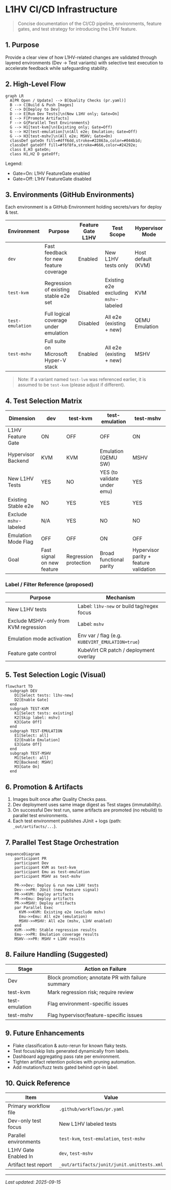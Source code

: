 # L1HV CI/CD Infrastructure

> Concise documentation of the CI/CD pipeline, environments, feature gates, and test strategy for introducing the L1HV feature.

## 1. Purpose
Provide a clear view of how L1HV-related changes are validated through layered environments (Dev -> Test variants) with selective test execution to accelerate feedback while safeguarding stability.

## 2. High-Level Flow

```mermaid
graph LR
  A[PR Open / Update] --> B[Quality Checks (pr.yaml)]
  B --> C[Build & Push Images]
  C --> D[Deploy to Dev]
  D --> E[Run Dev Tests]\n(New L1HV only; Gate=On]
  E --> F[Promote Artifacts]
  F --> G{Parallel Test Environments}
  G --> H1[test-kvm]\n(Existing only; Gate=Off)
  G --> H2[test-emulation]\n(All e2e; Emulation; Gate=Off)
  G --> H3[test-mshv]\n(All e2e; MSHV; Gate=On)
  classDef gateOn fill=#dff6dd,stroke=#22863a,color=#044b1d;
  classDef gateOff fill=#f6f8fa,stroke=#666,color=#24292e;
  class E,H3 gateOn;
  class H1,H2 D gateOff;
```

Legend:
- Gate=On: L1HV FeatureGate enabled
- Gate=Off: L1HV FeatureGate disabled

## 3. Environments (GitHub Environments)
Each environment is a GitHub Environment holding secrets/vars for deploy & test.

| Environment | Purpose | Feature Gate L1HV | Test Scope | Hypervisor Mode |
|-------------|---------|-------------------|------------|-----------------|
| `dev` | Fast feedback for new feature coverage | Enabled | New L1HV tests only | Host default (KVM) |
| `test-kvm` | Regression of existing stable e2e set | Disabled | Existing e2e excluding `mshv`-labeled | KVM |
| `test-emulation` | Full logical coverage under emulation | Disabled | All e2e (existing + new) | QEMU Emulation |
| `test-mshv` | Full suite on Microsoft Hyper-V stack | Enabled | All e2e (existing + new) | MSHV |

> Note: If a variant named `test-lvm` was referenced earlier, it is assumed to be `test-kvm` (please adjust if different).

## 4. Test Selection Matrix

| Dimension | dev | test-kvm | test-emulation | test-mshv |
|-----------|-----|----------|----------------|-----------|
| L1HV Feature Gate | ON | OFF | OFF | ON |
| Hypervisor Backend | KVM | KVM | Emulation (QEMU SW) | MSHV |
| New L1HV Tests | YES | NO | YES (to validate under emu) | YES |
| Existing Stable e2e | NO | YES | YES | YES |
| Exclude `mshv`-labeled | N/A | YES | NO | NO |
| Emulation Mode Flag | OFF | OFF | ON | OFF |
| Goal | Fast signal on new feature | Regression protection | Broad functional parity | Hypervisor parity + feature validation |

### Label / Filter Reference (proposed)
| Purpose | Mechanism |
|---------|-----------|
| New L1HV tests | Label: `l1hv-new` or build tag/regex focus |
| Exclude MSHV-only from KVM regression | Label: `mshv` |
| Emulation mode activation | Env var / flag (e.g. `KUBEVIRT_EMULATION=true`) |
| Feature gate control | KubeVirt CR patch / deployment overlay |

## 5. Test Selection Logic (Visual)

```mermaid
flowchart TD
  subgraph DEV
    D1[Select tests: l1hv-new]
    D2[Enable Gate]
  end
  subgraph TEST-KVM
    K1[Select tests: existing]
    K2[Skip label: mshv]
    K3[Gate Off]
  end
  subgraph TEST-EMULATION
    E1[Select: all]
    E2[Enable Emulation]
    E3[Gate Off]
  end
  subgraph TEST-MSHV
    M1[Select: all]
    M2[Backend: MSHV]
    M3[Gate On]
  end
```

## 6. Promotion & Artifacts
1. Images built once after Quality Checks pass.
2. Dev deployment uses same image digest as Test stages (immutability).
3. On successful Dev test run, same artifacts are promoted (no rebuild) to parallel test environments.
4. Each test environment publishes JUnit + logs (path: `_out/artifacts/...`).

## 7. Parallel Test Stage Orchestration

```mermaid
sequenceDiagram
    participant PR
    participant Dev
    participant KVM as test-kvm
    participant Emu as test-emulation
    participant MSHV as test-mshv

    PR->>Dev: Deploy & run new L1HV tests
    Dev-->>PR: JUnit (new feature signal)
    PR->>KVM: Deploy artifacts
    PR->>Emu: Deploy artifacts
    PR->>MSHV: Deploy artifacts
    par Parallel Exec
      KVM->>KVM: Existing e2e (exclude mshv)
      Emu->>Emu: All e2e (emulation)
      MSHV->>MSHV: All e2e (mshv, L1HV enabled)
    end
    KVM-->>PR: Stable regression results
    Emu-->>PR: Emulation coverage results
    MSHV-->>PR: MSHV + L1HV results
```

## 8. Failure Handling (Suggested)
| Stage | Action on Failure |
|-------|-------------------|
| Dev | Block promotion; annotate PR with failure summary |
| test-kvm | Mark regression risk; require review |
| test-emulation | Flag environment-specific issues |
| test-mshv | Flag hypervisor/feature-specific issues |

## 9. Future Enhancements
- Flake classification & auto-rerun for known flaky tests.
- Test focus/skip lists generated dynamically from labels.
- Dashboard aggregating pass rate per environment.
- Tighten artifact retention policies with pruning automation.
- Add mutation/fuzz tests gated behind opt-in label.

## 10. Quick Reference
| Item | Value |
|------|-------|
| Primary workflow file | `.github/workflows/pr.yaml` |
| Dev-only test focus | New L1HV labeled tests |
| Parallel environments | `test-kvm`, `test-emulation`, `test-mshv` |
| L1HV Gate Enabled In | `dev`, `test-mshv` |
| Artifact test report | `_out/artifacts/junit/junit.unittests.xml` |

---
_Last updated: 2025-09-15_
